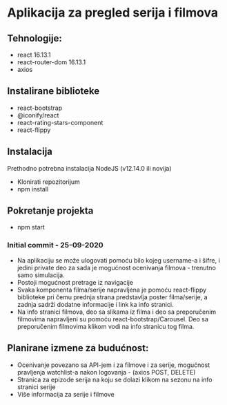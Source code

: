 # Aplikacija za pregled serija i filmova

## Tehnologije:

- react 16.13.1
- react-router-dom 16.13.1
- axios

## Instalirane biblioteke

- react-bootstrap
- @iconify/react
- react-rating-stars-component
- react-flippy

## Instalacija

Prethodno potrebna instalacija NodeJS (v12.14.0 ili novija)

- Klonirati repozitorijum
- npm install

## Pokretanje projekta

- npm start

### Initial commit - 25-09-2020 

- Na aplikaciju se može ulogovati pomoću bilo kojeg username-a i šifre, i jedini private deo za sada je mogućnost ocenivanja filmova - trenutno samo simulacija.
- Postoji mogućnost pretrage iz navigacije
- Svaka komponenta filma/serije napravljena je pomoću react-flippy biblioteke pri čemu prednja strana predstavlja poster filma/serije, a zadnja sadrži dodatne informacije i link ka info stranici. 
- Na info stranici filmova, deo sa slikama iz filma i deo sa preporučenim filmovima napravljeni su pomoću react-bootstrap/Carousel. Deo sa preporučenim filmovima klikom vodi na info stranicu tog filma.

## Planirane izmene za budućnost:

- Ocenivanje povezano sa API-jem i za filmove i za serije, mogućnost pravljenja watchlist-a nakon logovanja - (axios POST, DELETE)
- Stranica za epizode serija na koju se dolazi klikom na sezonu na info stranici serije
- Više informacija za serije i filmove
